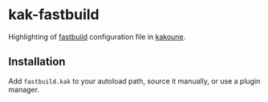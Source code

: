 # kak-fastbuild

Highlighting of [fastbuild](https://www.fastbuild.org) configuration file in
[kakoune](https://kakoune.org).

## Installation

Add `fastbuild.kak` to your autoload path, source it manually, or use a plugin
manager.
